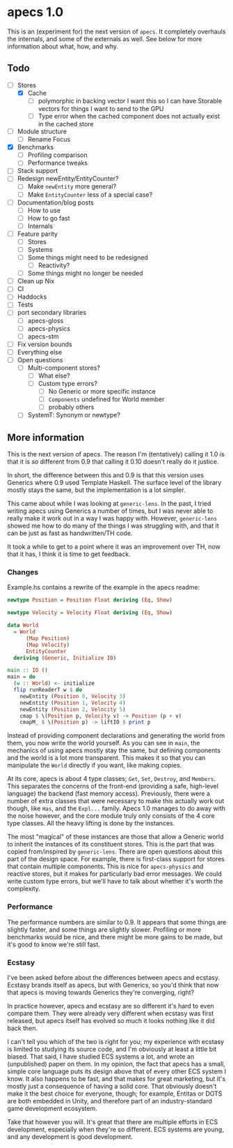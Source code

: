 # apecs 1.0

This is an (experiment for) the next version of `apecs`.
It completely overhauls the internals, and some of the externals as well.
See below for more information about what, how, and why.

## Todo
  - [ ] Stores
    - [X] Cache
      - [ ] polymorphic in backing vector
        I want this so I can have Storable vectors for things I want to send to the GPU
      - [ ] Type error when the cached component does not
        actually exist in the cached store
  - [ ] Module structure
    - [ ] Rename Focus
  - [X] Benchmarks
    - [ ] Profiling comparison
    - [ ] Performance tweaks
  - [ ] Stack support
  - [ ] Redesign newEntity/EntityCounter?
    - [ ] Make `newEntity` more general?
    - [ ] Make `EntityCounter` less of a special case?
  - [ ] Documentation/blog posts
    - [ ] How to use
    - [ ] How to go fast
    - [ ] Internals
  - [ ] Feature parity
    - [ ] Stores
    - [ ] Systems
    - [ ] Some things might need to be redesigned
      - [ ] Reactivity?
    - [ ] Some things might no longer be needed
  - [ ] Clean up Nix
  - [ ] CI
  - [ ] Haddocks
  - [ ] Tests
  - [ ] port secondary libraries
    - [ ] apecs-gloss
    - [ ] apecs-physics
    - [ ] apecs-stm
  - [ ] Fix version bounds
  - [ ] Everything else
  - [ ] Open questions
    - [ ] Multi-component stores?
      - [ ] What else?
      - [ ] Custom type errors?
        - [ ] No Generic or more specific instance
        - [ ] `Components` undefined for World member
        - [ ] probably others
    - [ ] SystemT: Synonym or newtype?

## More information

This is the next version of apecs.
The reason I'm (tentatively) calling it 1.0 is that it is _so_ different from 0.9 that calling it 0.10 doesn't really do it justice.

In short, the difference between this and 0.9 is that this version uses Generics where 0.9 used Template Haskell.
The surface level of the library mostly stays the same, but the implementation is a lot simpler.

This came about while I was looking at `generic-lens`.
In the past, I tried writing apecs using Generics a number of times, but I was never able to really make it work out in a way I was happy with.
However, `generic-lens` showed me how to do many of the things I was struggling with, and that it can be just as fast as handwritten/TH code.

It took a while to get to a point where it was an improvement over TH, now that it has, I think it is time to get feedback.

### Changes
Example.hs contains a rewrite of the example in the apecs readme:

```haskell
newtype Position = Position Float deriving (Eq, Show)

newtype Velocity = Velocity Float deriving (Eq, Show)

data World
  = World
      (Map Position)
      (Map Velocity)
      EntityCounter
  deriving (Generic, Initialize IO)

main :: IO ()
main = do
  (w :: World) <- initialize
  flip runReaderT w $ do
    newEntity (Position 0, Velocity 3)
    newEntity (Position 1, Velocity 4)
    newEntity (Position 2, Velocity 5)
    cmap $ \(Position p, Velocity v) -> Position (p + v)
    cmapM_ $ \(Position p) -> liftIO $ print p
```

Instead of providing component declarations and generating the world from them, you now write the world yourself.
As you can see in `main`, the mechanics of using apecs mostly stay the same, but defining components and the world is a lot more transparent.
This makes it so that you can manipulate the `World` directly if you want, like making copies.

At its core, apecs is about 4 type classes; `Get`, `Set`, `Destroy`, and `Members`.
This separates the concerns of the front-end (providing a safe, high-level language) the backend (fast memory access).
Previously, there were a number of extra classes that were necessary to make this actually work out though, like `Has`, and the `Expl...` family.
Apecs 1.0 manages to do away with the noise however, and the core module truly only consists of the 4 core type classes.
All the heavy lifting is done by the instances.

The most "magical" of these instances are those that allow a Generic world to inherit the instances of its constituent stores.
This is the part that was copied from/inspired by `generic-lens`.
There are open questions about this part of the design space.
For example, there is first-class support for stores that contain multiple components.
This is nice for `apecs-physics` and reactive stores, but it makes for particularly bad error messages.
We could write custom type errors, but we'll have to talk about whether it's worth the complexity.

### Performance

The performance numbers are similar to 0.9.
It appears that some things are slightly faster, and some things are slightly slower.
Profiling or more benchmarks would be nice, and there might be more gains to be made, but it's good to know we're still fast.

### Ecstasy

I've been asked before about the differences between apecs and ecstasy.
Ecstasy brands itself as apecs, but with Generics, so you'd think that now that apecs is moving towards Generics they're converging, right?

In practice however, apecs and ecstasy are so different it's hard to even compare them.
They were already very different when ecstasy was first released, but apecs itself has evolved so much it looks nothing like it did back then.

I can't tell you which of the two is right for you; my experience with ecstasy is limited to studying its source code, and I'm obviously at least a little bit biased.
That said, I have studied ECS systems a lot, and wrote an (unpublished) paper on them.
In my opinion, the fact that apecs has a small, simple core language puts its design above that of every other ECS system I know.
It also happens to be fast, and that makes for great marketing, but it's mostly just a consequence of having a solid core.
That obviously doesn't make it the best choice for everyone, though; for example, Entitas or DOTS are both embedded in Unity, and therefore part of an industry-standard game development ecosystem.

Take that however you will.
It's great that there are multiple efforts in ECS development, especially when they're so different.
ECS systems are young, and any development is good development.
